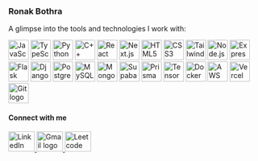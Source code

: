 <h3 align="left">Ronak Bothra</h1>

<p align="left">A glimpse into the tools and technologies I work with:</p>
<div align="left">
  <img src="https://cdn.jsdelivr.net/gh/devicons/devicon/icons/javascript/javascript-original.svg" width="40" alt="JavaScript logo"  />
  <img src="https://cdn.jsdelivr.net/gh/devicons/devicon/icons/typescript/typescript-original.svg" width="40" alt="TypeScript logo"  />
  <img src="https://cdn.jsdelivr.net/gh/devicons/devicon/icons/python/python-original.svg" width="40" alt="Python logo"  />
  <img src="https://cdn.jsdelivr.net/gh/devicons/devicon/icons/cplusplus/cplusplus-original.svg" width="40" alt="C++ logo"  />
  <img src="https://cdn.jsdelivr.net/gh/devicons/devicon/icons/react/react-original.svg" width="40" alt="React logo"  />
  <img src="https://cdn.jsdelivr.net/gh/devicons/devicon/icons/nextjs/nextjs-original.svg" width="40" alt="Next.js logo"  />
  <img src="https://cdn.jsdelivr.net/gh/devicons/devicon/icons/html5/html5-original.svg" width="40" alt="HTML5 logo"  />
  <img src="https://cdn.jsdelivr.net/gh/devicons/devicon/icons/css3/css3-original.svg" width="40" alt="CSS3 logo"  />
  <img src="https://skillicons.dev/icons?i=tailwindcss" width="40" alt="Tailwind CSS logo"  />
  <img src="https://skillicons.dev/icons?i=nodejs" width="40" alt="Node.js logo"  />
  <img src="https://skillicons.dev/icons?i=express" width="40" alt="Express.js logo"  />
  <img src="https://skillicons.dev/icons?i=flask" width="40" alt="Flask logo"  />
  <img src="https://cdn.jsdelivr.net/gh/devicons/devicon/icons/django/django-plain.svg" width="40" alt="Django logo"  />
  <img src="https://cdn.jsdelivr.net/gh/devicons/devicon/icons/postgresql/postgresql-original.svg" width="40" alt="PostgreSQL logo"  />
  <img src="https://cdn.jsdelivr.net/gh/devicons/devicon/icons/mysql/mysql-original-wordmark.svg" width="40" alt="MySQL logo"  />
  <img src="https://cdn.jsdelivr.net/gh/devicons/devicon/icons/mongodb/mongodb-original.svg" width="40" alt="MongoDB logo"  />
  <img src="https://skillicons.dev/icons?i=supabase" width="40" alt="Supabase logo"  />
  <img src="https://skillicons.dev/icons?i=prisma" width="40" alt="Prisma logo"  />
  <img src="https://cdn.jsdelivr.net/gh/devicons/devicon/icons/tensorflow/tensorflow-original.svg" width="40" alt="TensorFlow logo"  />
  <img src="https://cdn.jsdelivr.net/gh/devicons/devicon/icons/docker/docker-original.svg" width="40" alt="Docker logo"  />
  <img src="https://skillicons.dev/icons?i=aws" width="40" alt="AWS logo"  />
  <img src="https://skillicons.dev/icons?i=vercel" width="40" alt="Vercel logo"  />
  <img src="https://cdn.jsdelivr.net/gh/devicons/devicon/icons/git/git-original.svg" width="40" alt="Git logo"  />
</div>

<h4 align="left">Connect with me</h2>
<div align="left">
  <a href="https://www.linkedin.com/in/ronakbothraa/" target="_blank">
    <img src="https://raw.githubusercontent.com/maurodesouza/profile-readme-generator/master/src/assets/icons/social/linkedin/default.svg" width="52" height="40" alt="LinkedIn logo"  />
  </a>
  <a href="mailto:ronakbothraa@gmail.com" target="_blank">
    <img src="https://raw.githubusercontent.com/maurodesouza/profile-readme-generator/master/src/assets/icons/social/gmail/default.svg" width="52" height="40" alt="Gmail logo"  />
  </a>
  <a href="https://leetcode.com/u/ronakbothraa/" target="_blank">
    <img src="https://user-images.githubusercontent.com/63964149/152531278-5e01909d-0c2e-412a-8acc-4a06863c244d.png" width="52" height="40" alt="Leetcode logo"  />
  </a>
</div>

###
